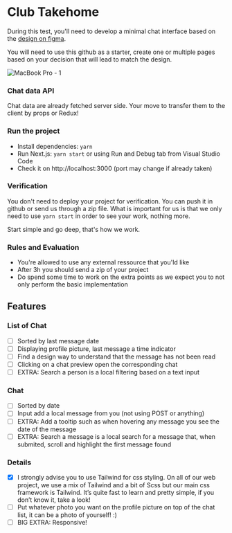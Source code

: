 # Club Takehome

During this test, you'll need to develop a minimal chat interface based on the [design on figma](https://www.figma.com/file/32YI2YtVas5aOjYKXhchev/Chat-take-home?node-id=0%3A1).

You will need to use this github as a starter, create one or multiple pages based on your decision that will lead to match the design.

![MacBook Pro - 1](https://user-images.githubusercontent.com/11197281/143602062-8980d974-bd8b-45bd-a522-0b141b4dd9ae.png)

### Chat data API

Chat data are already fetched server side. Your move to transfer them to the client by props or Redux!

### Run the project

- Install dependencies: `yarn`
- Run Next.js: `yarn start` or using Run and Debug tab from Visual Studio Code
- Check it on http://localhost:3000 (port may change if already taken)

### Verification

You don't need to deploy your project for verification. You can push it in github or send us through a zip file. What is important for us is that we only need to use `yarn start` in order to see your work, nothing more.

Start simple and go deep, that's how we work.

### Rules and Evaluation

- You're allowed to use any external ressource that you'ld like
- After 3h you should send a zip of your project
- Do spend some time to work on the extra points as we expect you to not only perform the basic implementation

## Features

### List of Chat

- [ ] Sorted by last message date
- [ ] Displaying profile picture, last message a time indicator
- [ ] Find a design way to understand that the message has not been read
- [ ] Clicking on a chat preview open the corresponding chat
- [ ] EXTRA: Search a person is a local filtering based on a text input

### Chat

- [ ] Sorted by date
- [ ] Input add a local message from you (not using POST or anything)
- [ ] EXTRA: Add a tooltip such as when hovering any message you see the
      date of the message
- [ ] EXTRA: Search a message is a local search for a message that, when
      submited, scroll and highlight the first message found

### Details

- [x] I strongly advise you to use Tailwind for css styling. On all of our web
      project, we use a mix of Tailwind and a bit of Scss but our main css
      framework is Tailwind. It’s quite fast to learn and pretty simple, if you
      don’t know it, take a look!
- [ ] Put whatever photo you want on the profile picture on top of the chat list,
      it can be a photo of yourself! :)
- [ ] BIG EXTRA: Responsive!
